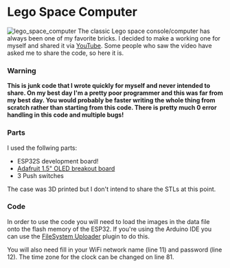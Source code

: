 # Lego Space Computer
![lego_space_computer](https://user-images.githubusercontent.com/90341720/132551425-b4114dd0-1e21-4fd4-8c4c-eedace00033a.jpg)
The classic Lego space console/computer has always been one of my favorite bricks. I decided to make a working one for myself and shared it via [YouTube](https://youtu.be/Y-henu_-17A). Some people who saw the video have asked me to share the code, so here it is.
### Warning
**This is junk code that I wrote quickly for myself and never intended to share. On my best day I'm a pretty poor programmer and this was far from my best day. You would probably be faster writing the whole thing from scratch rather than starting from this code. There is pretty much 0 error handling in this code and multiple bugs!**

### Parts
I used the follwing parts:
- ESP32S development board!
- [Adafruit 1.5" OLED breakout board](https://www.adafruit.com/product/1431)
- 3 Push switches

The case was 3D printed but I don't intend to share the STLs at this point.

### Code
In order to use the code you will need to load the images in the data file onto the flash memory of the ESP32. If you're using the Arduino IDE you can use the [FileSystem Uploader](https://randomnerdtutorials.com/install-esp32-filesystem-uploader-arduino-ide/) plugin to do this. 

You will also need fill in your WiFi network name (line 11) and password (line 12). The time zone for the clock can be changed on line 81.
